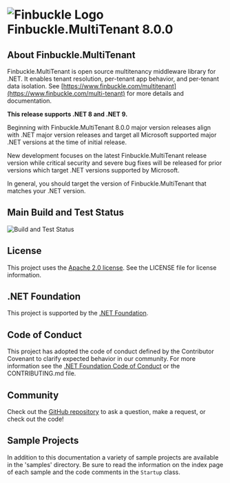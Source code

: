 # ![Finbuckle Logo](https://www.finbuckle.com/images/finbuckle-32x32-gh.png) Finbuckle.MultiTenant <span class="_version">8.0.0</span>

## About Finbuckle.MultiTenant

Finbuckle.MultiTenant is open source multitenancy middleware library for .NET. It enables tenant resolution, per-tenant
app behavior, and per-tenant data isolation.
See [https://www.finbuckle.com/multitenant](https://www.finbuckle.com/multi-tenant) for more details and documentation.

**This release supports .NET 8 and .NET 9.**

Beginning with Finbuckle.MultiTenant 8.0.0 major version releases align with .NET major version releases and target all
Microsoft supported major .NET versions at the time of initial release.

New development focuses on the latest Finbuckle.MultiTenant release version while critical security and severe bug 
fixes will be released for prior versions which target .NET versions supported by Microsoft.

In general, you should target the version of Finbuckle.MultiTenant that matches your .NET version.

## Main Build and Test Status

![Build and Test Status](https://github.com/Finbuckle/Finbuckle.MultiTenant/actions/workflows/ci.yml/badge.svg)

## License

This project uses the [Apache 2.0 license](https://www.apache.org/licenses/LICENSE-2.0). See the LICENSE file for
license information.

## .NET Foundation

This project is supported by the [.NET Foundation](https://dotnetfoundation.org).

## Code of Conduct

This project has adopted the code of conduct defined by the Contributor Covenant to clarify expected behavior in our
community. For more information see the [.NET Foundation Code of Conduct](https://dotnetfoundation.org/code-of-conduct)
or the CONTRIBUTING.md file.

## Community

Check out the [GitHub repository](https://github.com/Finbuckle/Finbuckle.MultiTenant) to ask a question, make a request,
or check out the code!

## Sample Projects

In addition to this documentation a variety of sample projects are available in the 'samples' directory. Be sure to read
the information on the index page of each sample and the code comments in the `Startup` class.